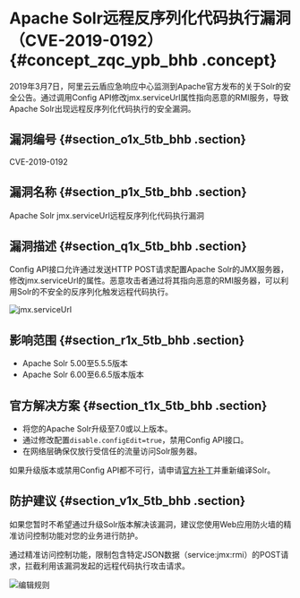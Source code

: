 # Apache Solr远程反序列化代码执行漏洞（CVE-2019-0192） {#concept_zqc_ypb_bhb .concept}

2019年3月7日，阿里云云盾应急响应中心监测到Apache官方发布的关于Solr的安全公告。通过调用Config API修改jmx.serviceUrl属性指向恶意的RMI服务，导致Apache Solr出现远程反序列化代码执行的安全漏洞。

## 漏洞编号 {#section_o1x_5tb_bhb .section}

CVE-2019-0192

## 漏洞名称 {#section_p1x_5tb_bhb .section}

Apache Solr jmx.serviceUrl远程反序列化代码执行漏洞

## 漏洞描述 {#section_q1x_5tb_bhb .section}

Config API接口允许通过发送HTTP POST请求配置Apache Solr的JMX服务器，修改jmx.serviceUrl的属性。恶意攻击者通过将其指向恶意的RMI服务器，可以利用Solr的不安全的反序列化触发远程代码执行。

![jmx.serviceUrl](http://static-aliyun-doc.oss-cn-hangzhou.aliyuncs.com/assets/img/136240/156629515940396_zh-CN.png)

## 影响范围 {#section_r1x_5tb_bhb .section}

-   Apache Solr 5.00至5.5.5版本
-   Apache Solr 6.00至6.6.5版本版本

## 官方解决方案 {#section_t1x_5tb_bhb .section}

-   将您的Apache Solr升级至7.0或以上版本。
-   通过修改配置`disable.configEdit=true`，禁用Config API接口。
-   在网络层确保仅放行受信任的流量访问Solr服务器。

如果升级版本或禁用Config API都不可行，请申请[官方补丁](https://issues.apache.org/jira/secure/attachment/12961503/12961503_SOLR-13301.patch?spm=a2c4g.11174386.n2.3.2ff71051rU5PP4&file=12961503_SOLR-13301.patch)并重新编译Solr。

## 防护建议 {#section_v1x_5tb_bhb .section}

如果您暂时不希望通过升级Solr版本解决该漏洞，建议您使用Web应用防火墙的精准访问控制功能对您的业务进行防护。

通过精准访问控制功能，限制包含特定JSON数据（service:jmx:rmi）的POST请求，拦截利用该漏洞发起的远程代码执行攻击请求。

![编辑规则](http://static-aliyun-doc.oss-cn-hangzhou.aliyuncs.com/assets/img/136240/156629516040395_zh-CN.png)

